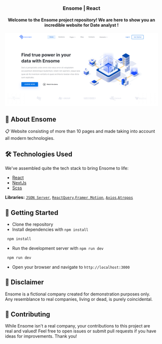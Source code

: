 # <h3 align="center">Ensome | React</h3>
<h4 align="center">Welcome to the Ensome project repository! We are here to show you an incredible website for Date analyst !</h3>

[![Banner](./public/BannerEnsome.png)](https://ensome-web-site-react.vercel.app)


## 🤖 About Ensome
📋 Website consisting of more than 10 pages and made taking into account all modern technologies.

## 🛠 Technologies Used

We've assembled quite the tech stack to bring Ensome to life:

- [React](https://react.dev/)
- [NextJs](https://nextjs.org/)
- [Scss](https://sasscss.org/)

**Libraries:** [`JSON Server`](https://www.npmjs.com/package/json-server), [`ReactQuery`](https://react-query-git-patch-1.tannerlinsley.vercel.app/overview),[`Framer Motion`](https://www.framer.com/motion/), [`Axios`](https://axios-http.com/),[`Atropos`](https://atroposjs.com/)


## 🚀 Getting Started

- Clone the repository
- Install dependencies with `npm install`
 ```bash
  npm install
  ```
- Run the development server with `npm run dev`
 ```bash
  npm run dev
  ```
- Open your browser and navigate to `http://localhost:3000`

## 📜 Disclaimer
Ensome is a fictional company created for demonstration purposes only. Any resemblance to real companies, living or dead, is purely coincidental.

## 🤝 Contributing
While Ensome isn't a real company, your contributions to this project are real and valued! Feel free to open issues or submit pull requests if you have ideas for improvements. Thank you!
